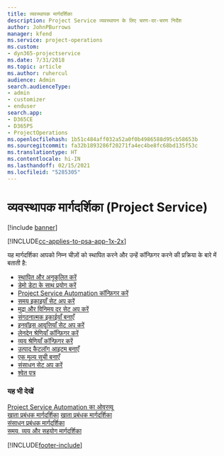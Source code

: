 ```yaml
---
title: व्यवस्थापक मार्गदर्शिका
description: Project Service व्यवस्थापन के लिए चरण-दर-चरण निर्देश
author: JohnPBurrows
manager: kfend
ms.service: project-operations
ms.custom:
- dyn365-projectservice
ms.date: 7/31/2018
ms.topic: article
ms.author: ruhercul
audience: Admin
search.audienceType:
- admin
- customizer
- enduser
search.app:
- D365CE
- D365PS
- ProjectOperations
ms.openlocfilehash: 1b51c484aff032a52a0f0b4986588d95cb58653b
ms.sourcegitcommit: fa32b1893286f20271fa4ec4be8fc68bd135f53c
ms.translationtype: HT
ms.contentlocale: hi-IN
ms.lasthandoff: 02/15/2021
ms.locfileid: "5285305"
---
```

# <a name="administrator-guide-project-service"></a>व्यवस्थापक मार्गदर्शिका (Project Service)

[!include [banner](../includes/psa-now-project-operations.md)]

[!INCLUDE[cc-applies-to-psa-app-1x-2x](../includes/cc-applies-to-psa-app-1x-2x.md)]

यह मार्गदर्शिका आपको निम्न चीज़ों को स्थापित करने और उन्हें कॉन्फ़िगर करने की प्रक्रिया के बारे में बताती है:  
  
- [स्थापित और अनुकूलित करें](install-customize.md)
- [डेमो डेटा के साथ प्रयोग करें](use-demo-data.md)
- [Project Service Automation कॉन्फ़िगर करें](configure.md)
- [समय इकाइयाँ सेट अप करें](set-up-time-units.md)
- [मुद्रा और विनिमय दर सेट अप करें](set-up-currencies-exchange-rates.md)
- [संगठनात्मक इकाईयाँ बनाएँ](create-organizational-units.md)
- [इनवॉइस आवृत्तियाँ सेट अप करें](set-up-invoice-frequencies.md)
- [लेनदेन श्रेणियाँ कॉन्फ़िगर करें](configure-transaction-categories.md)
- [व्यय श्रेणियाँ कॉन्फ़िगर करें](configure-expense-categories.md)
- [उत्पाद कैटलॉग आइटम बनाएँ](create-product-catalog-items.md)
- [एक मूल्य सूची बनाएँ](create-price-list.md)
- [संसाधन सेट अप करें](set-up-resources.md)
- [श्वेत पत्र](white-papers.md)
  
### <a name="see-also"></a>यह भी देखें  
 [Project Service Automation का ओवरव्यू](../psa/overview.md)    
 [खाता प्रबंधक मार्गदर्शिका](../psa/account-manager-guide.md) [खाता प्रबंधक मार्गदर्शिका](../psa/project-manager-guide.md)   
 [संसाधन प्रबंधक मार्गदर्शिका](../psa/resource-manager-guide.md)   
 [समय, व्यय और सहयोग मार्गदर्शिका](../psa/time-expense-collaboration-guide.md)


[!INCLUDE[footer-include](../includes/footer-banner.md)]